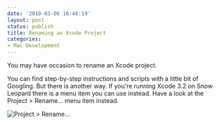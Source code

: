 ```yaml
---
date: '2010-03-06 16:48:19'
layout: post
status: publish
title: Renaming an Xcode Project
categories:
- Mac Development
---
```


You may have occasion to rename an Xcode project.

You can find step-by-step instructions and scripts with a little bit of
Googling. But there is another way. If you're running Xcode 3.2 on Snow Leopard
there is a menu item you can use instead. Have a look at the Project > Rename…
menu item instead.

![Project > Rename…](http://images.abizern.org.s3.amazonaws.com/2010/03/XcodeRename.png)

